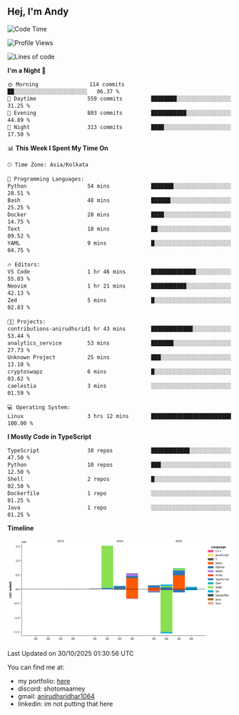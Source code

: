 ## Hej, I'm Andy

<!--START_SECTION:waka-->
![Code Time](http://img.shields.io/badge/Code%20Time-2%20hrs%2040%20mins-blue)

![Profile Views](http://img.shields.io/badge/Profile%20Views-28-blue)

![Lines of code](https://img.shields.io/badge/From%20Hello%20World%20I%27ve%20Written-3.3%20million%20lines%20of%20code-blue)

**I'm a Night 🦉** 

```text
🌞 Morning                114 commits         ██░░░░░░░░░░░░░░░░░░░░░░░   06.37 % 
🌆 Daytime                559 commits         ████████░░░░░░░░░░░░░░░░░   31.25 % 
🌃 Evening                803 commits         ███████████░░░░░░░░░░░░░░   44.89 % 
🌙 Night                  313 commits         ████░░░░░░░░░░░░░░░░░░░░░   17.50 % 
```


📊 **This Week I Spent My Time On** 

```text
🕑︎ Time Zone: Asia/Kolkata

💬 Programming Languages: 
Python                   54 mins             ███████░░░░░░░░░░░░░░░░░░   28.51 % 
Bash                     48 mins             ██████░░░░░░░░░░░░░░░░░░░   25.25 % 
Docker                   28 mins             ████░░░░░░░░░░░░░░░░░░░░░   14.75 % 
Text                     18 mins             ██░░░░░░░░░░░░░░░░░░░░░░░   09.52 % 
YAML                     9 mins              █░░░░░░░░░░░░░░░░░░░░░░░░   04.75 % 

🔥 Editors: 
VS Code                  1 hr 46 mins        ██████████████░░░░░░░░░░░   55.03 % 
Neovim                   1 hr 21 mins        ███████████░░░░░░░░░░░░░░   42.13 % 
Zed                      5 mins              █░░░░░░░░░░░░░░░░░░░░░░░░   02.83 % 

🐱‍💻 Projects: 
contributions-anirudhsrid1 hr 43 mins        █████████████░░░░░░░░░░░░   53.44 % 
analytics_service        53 mins             ███████░░░░░░░░░░░░░░░░░░   27.73 % 
Unknown Project          25 mins             ███░░░░░░░░░░░░░░░░░░░░░░   13.10 % 
cryptoswapz              6 mins              █░░░░░░░░░░░░░░░░░░░░░░░░   03.62 % 
caelestia                3 mins              ░░░░░░░░░░░░░░░░░░░░░░░░░   01.59 % 

💻 Operating System: 
Linux                    3 hrs 12 mins       █████████████████████████   100.00 % 
```

**I Mostly Code in TypeScript** 

```text
TypeScript               38 repos            ████████████░░░░░░░░░░░░░   47.50 % 
Python                   10 repos            ███░░░░░░░░░░░░░░░░░░░░░░   12.50 % 
Shell                    2 repos             █░░░░░░░░░░░░░░░░░░░░░░░░   02.50 % 
Dockerfile               1 repo              ░░░░░░░░░░░░░░░░░░░░░░░░░   01.25 % 
Java                     1 repo              ░░░░░░░░░░░░░░░░░░░░░░░░░   01.25 % 
```



**Timeline**

![Lines of Code chart](https://raw.githubusercontent.com/anirudhsridhar225/anirudhsridhar225/main/assets/bar_graph.png)


 Last Updated on 30/10/2025 01:30:56 UTC
<!--END_SECTION:waka-->

You can find me at:
- my portfolio: [here](https://anirudh.foo)
- discord: shotomaamey
- gmail: [anirudhsridhar1064](mailto:anirudhsridhar1064@gmail.com)
- linkedin: im not putting that here

